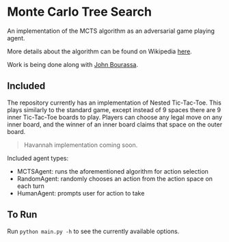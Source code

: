 # Monte Carlo Tree Search

An implementation of the MCTS algorithm as an adversarial game playing agent.  

More details about the algorithm can be found on Wikipedia 
[here](https://en.wikipedia.org/wiki/Monte_Carlo_tree_search).  

Work is being done along with [John Bourassa](https://github.com/johink).  

## Included

The repository currently has an implementation of Nested Tic-Tac-Toe.  This 
plays similarly to the standard game, except instead of 9 spaces there are 
9 inner Tic-Tac-Toe boards to play.  Players can choose any legal move on any 
inner board, and the winner of an inner board claims that space on the outer 
board.  

> Havannah implementation coming soon.

Included agent types:  
- MCTSAgent:  runs the aforementioned algorithm for action selection  
- RandomAgent: randomly chooses an action from the action space on each turn  
- HumanAgent: prompts user for action to take  

## To Run

Run `python main.py -h` to see the currently available options.  
